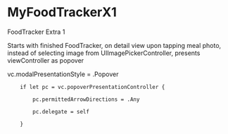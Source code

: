 # MyFoodTrackerX1
FoodTracker Extra 1

Starts with finished FoodTracker, on detail view upon tapping meal photo, instead of selecting image from UIImagePickerController, presents viewController as popover

 vc.modalPresentationStyle = .Popover

        if let pc = vc.popoverPresentationController {
        
            pc.permittedArrowDirections = .Any
            
            pc.delegate = self
            
        }


